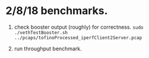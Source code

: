 # 2/8/18 benchmarks.

1. check booster output (roughly) for correctness.
```sudo ./vethTestBooster.sh ../pcaps/tofinoProcessed_iperfClient2Server.pcap```

2. run throughput benchmark.
